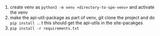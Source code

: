 1. create venv as `python3 -m venv <directory-to-spe-venv>` and activate the venv
2. make the api-util-package as part of venv, git clone the project and do `pip install .`. t
   this should get the api-utils in the site-pacakges 
3. `pip install -r requirements.txt`